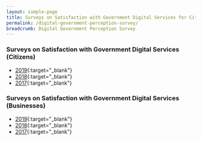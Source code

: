 ```yaml
---
layout: simple-page
title: Surveys on Satisfaction with Government Digital Services for Citizens and Businesses
permalink: /digital-government-perception-survey/
breadcrumb: Digital Government Perception Survey
---
```


### Surveys on Satisfaction with Government Digital Services (Citizens)
* [2019](/digital-government-perception-survey-citizen-2019){:target="_blank"} 
* [2018](/digital-government-perception-survey-citizen-2018){:target="_blank"} 
* [2017](/digital-government-perception-survey-citizen-2017){:target="_blank"} 

### Surveys on Satisfaction with Government Digital Services (Businesses)
* [2019](/digital-government-perception-survey-business-2019){:target="_blank"}
* [2018](/digital-government-perception-survey-business-2018){:target="_blank"}
* [2017](/digital-government-perception-survey-business-2017){:target="_blank"}
